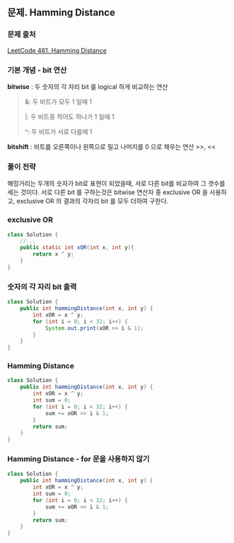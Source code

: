 ## 문제. Hamming Distance

### 문제 출처

 [LeetCode 461. Hamming Distance](https://leetcode.com/problems/hamming-distance/)

### 기본 개념 -  bit 연산

**bitwise** : 두 숫자의 각 자리 bit 를 logical 하게 비교하는 연산

> &: 두 비트가 모두 1 일때 1
>
> |: 두 비트중 적어도 하나가 1 일때 1
>
> ^: 두 비트가 서로 다를때 1

**bitshift** : 비트를 오른쪽이나 왼쪽으로 밀고 나머지를 0 으로 채우는 연산 >>, <<

### 풀이 전략

해밍거리는 두개의 숫자가 bit로 표현이 되었을때, 서로 다른 bit를 비교하여 그 갯수를 세는 것이다. 서로 다른 bit 를 구하는것은 bitwise 연산자 중 exclusive OR 을 사용하고, exclusive OR 의 결과의 각자리 bit 를 모두 더하여 구한다.   

### exclusive OR

```java
class Solution {
    //...
    public static int xOR(int x, int y){
        return x ^ y;
    }
}
```

### 숫자의 각 자리 bit 출력

```java
class Solution {
	public int hammingDistance(int x, int y) {
        int xOR = x ^ y;
        for (int i = 0; i < 32; i++) {
            System.out.print(xOR >> i & 1);
        }
    }
}
```

### Hamming Distance

```java
class Solution {
	public int hammingDistance(int x, int y) {
        int xOR = x ^ y;
        int sum = 0;
        for (int i = 0; i < 32; i++) {
            sum += xOR >> i & 1;
        }
        return sum;
    }
}
```

### Hamming Distance - for 문을 사용하지 않기

```java
class Solution {
	public int hammingDistance(int x, int y) {
        int xOR = x ^ y;
        int sum = 0;
        for (int i = 0; i < 32; i++) {
            sum += xOR >> i & 1;
        }
        return sum;
    }
}
```